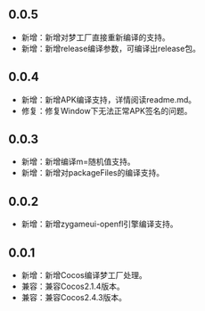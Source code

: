 ## 0.0.5
- 新增：新增对梦工厂直接重新编译的支持。
- 新增：新增release编译参数，可编译出release包。

## 0.0.4
- 新增：新增APK编译支持，详情阅读readme.md。
- 修复：修复Window下无法正常APK签名的问题。

## 0.0.3
- 新增：新增编译m=随机值支持。
- 新增：新增对packageFiles的编译支持。

## 0.0.2
- 新增：新增zygameui-openfl引擎编译支持。

## 0.0.1
- 新增：新增Cocos编译梦工厂处理。
- 兼容：兼容Cocos2.1.4版本。
- 兼容：兼容Cocos2.4.3版本。